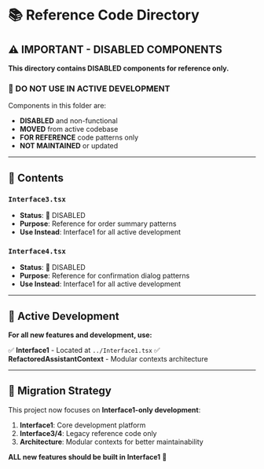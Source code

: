 # 📚 Reference Code Directory

## ⚠️ IMPORTANT - DISABLED COMPONENTS

**This directory contains DISABLED components for reference only.**

### 🚫 DO NOT USE IN ACTIVE DEVELOPMENT

Components in this folder are:
- **DISABLED** and non-functional
- **MOVED** from active codebase  
- **FOR REFERENCE** code patterns only
- **NOT MAINTAINED** or updated

---

## 📂 Contents

### `Interface3.tsx`
- **Status**: 🚫 DISABLED
- **Purpose**: Reference for order summary patterns
- **Use Instead**: Interface1 for all active development

### `Interface4.tsx` 
- **Status**: 🚫 DISABLED
- **Purpose**: Reference for confirmation dialog patterns
- **Use Instead**: Interface1 for all active development

---

## 🎯 Active Development

**For all new features and development, use:**

✅ **Interface1** - Located at `../Interface1.tsx`
✅ **RefactoredAssistantContext** - Modular contexts architecture

---

## 🔄 Migration Strategy

This project now focuses on **Interface1-only development**:

1. **Interface1**: Core development platform
2. **Interface3/4**: Legacy reference code only
3. **Architecture**: Modular contexts for better maintainability

**ALL new features should be built in Interface1** 🚀 